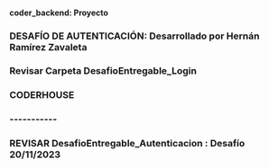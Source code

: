#### coder_backend: Proyecto
### DESAFÍO DE AUTENTICACIÓN: Desarrollado por Hernán Ramírez Zavaleta
### Revisar Carpeta DesafioEntregable_Login
### CODERHOUSE
### -----------
### REVISAR DesafioEntregable_Autenticacion : Desafío 20/11/2023